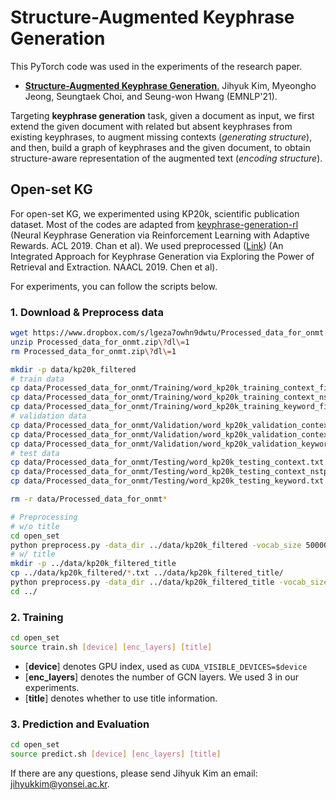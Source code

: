 # Structure-Augmented Keyphrase Generation

This PyTorch code was used in the experiments of the research paper.

* [**Structure-Augmented Keyphrase Generation**.](https://aclanthology.org/2021.emnlp-main.209.pdf) Jihyuk Kim, Myeongho Jeong, Seungtaek Choi, and Seung-won Hwang (EMNLP'21).

Targeting **keyphrase generation** task, 
given a document as input,
we first extend the given document with related but absent keyphrases from existing keyphrases, to augment missing contexts (_generating structure_), and then, build a graph of keyphrases and the given document, to obtain structure-aware representation of the augmented text (_encoding structure_).


## Open-set KG

For open-set KG, we experimented using KP20k, scientific publication dataset.
Most of the codes are adapted from [keyphrase-generation-rl](https://github.com/kenchan0226/keyphrase-generation-rl) (Neural Keyphrase Generation via Reinforcement Learning with Adaptive Rewards. ACL 2019. Chan et al).
We used preprocessed ([Link](https://www.dropbox.com/s/lgeza7owhn9dwtu/Processed_data_for_onmt.zip?dl=1)) (An Integrated Approach for Keyphrase Generation via Exploring the Power of Retrieval and Extraction. NAACL 2019. Chen et al).

For experiments, you can follow the scripts below.

### 1. Download & Preprocess data
```bash
wget https://www.dropbox.com/s/lgeza7owhn9dwtu/Processed_data_for_onmt.zip?dl=1
unzip Processed_data_for_onmt.zip\?dl\=1 
rm Processed_data_for_onmt.zip\?dl\=1 

mkdir -p data/kp20k_filtered
# train data
cp data/Processed_data_for_onmt/Training/word_kp20k_training_context_filtered.txt data/kp20k_filtered/train_src.txt
cp data/Processed_data_for_onmt/Training/word_kp20k_training_context_nstpws_sims_retrieved_keyphrases_filtered.txt data/kp20k_filtered/train_ret.txt
cp data/Processed_data_for_onmt/Training/word_kp20k_training_keyword_filtered.txt data/kp20k_filtered/train_trg.txt
# validation data
cp data/Processed_data_for_onmt/Validation/word_kp20k_validation_context_filtered.txt data/kp20k_filtered/valid_src.txt
cp data/Processed_data_for_onmt/Validation/word_kp20k_validation_context_nstpws_sims_retrieved_keyphrases_filtered.txt data/kp20k_filtered/valid_ret.txt
cp data/Processed_data_for_onmt/Validation/word_kp20k_validation_keyword_filtered.txt data/kp20k_filtered/valid_trg.txt
# test data
cp data/Processed_data_for_onmt/Testing/word_kp20k_testing_context.txt data/kp20k_filtered/test_src.txt
cp data/Processed_data_for_onmt/Testing/word_kp20k_testing_context_nstpws_sims_retrieved_keyphrases_filtered.txt data/kp20k_filtered/test_ret.txt
cp data/Processed_data_for_onmt/Testing/word_kp20k_testing_keyword.txt data/kp20k_filtered/test_trg.txt

rm -r data/Processed_data_for_onmt*

# Preprocessing
# w/o title
cd open_set
python preprocess.py -data_dir ../data/kp20k_filtered -vocab_size 50000
# w/ title
mkdir -p ../data/kp20k_filtered_title
cp ../data/kp20k_filtered/*.txt ../data/kp20k_filtered_title/
python preprocess.py -data_dir ../data/kp20k_filtered_title -vocab_size 50000 -use_title
cd ../
```

### 2. Training

```bash
cd open_set
source train.sh [device] [enc_layers] [title]
```
	
* \[**device**\] denotes GPU index, used as ``CUDA_VISIBLE_DEVICES=$device``
* \[**enc_layers**\] denotes the number of GCN layers. We used 3 in our experiments.
* \[**title**\] denotes whether to use title information.


### 3. Prediction and Evaluation

```bash
cd open_set
source predict.sh [device] [enc_layers] [title]
```








<!-- <p align="center">
  <img align="center" src="docs/images/overall_approach.png" />
</p>
<p align="center">
  <b>Figure:</b> Overall approach of structure-augmented keyphrase generation on two scenarios (closed/open-set keyphrase).
</p> -->



<!-- ### Run the Code!

#### Prerequisite
- ```$ sudo apt-get install p7zip```
- PyTorch 1.0
- Other requirements are listed in `requirements.txt`.

#### 1. Preprocess Dataset

We provided a shell script `dataset/yelp2013/download_yelp.sh` that downloads and preprocess the Yelp 2013 dataset. Preprocessing can be similarly done with other datasets as well (see below for download links).

We also provided the vocabulary and word vectors used in our experiments (in the `predefined_vocab/yelp2013` directory) to better replicate the results reported in the paper.

#### 2. Train and Test the Models

The `src/main.py` trains the model using the given training and dev sets, and subsequently tests the model on the given test set. There are multiple arguments that need to be set, but the most important (and mandatory) ones are the following:

- `model_type`: the type and method of customization, which can be assigned as either `BiLSTM` (no customization), or `<location>[_basis]_cust`, where `<location>` can be any of the following: word, encoder, attention, linear, bias.
- `domain`: the dataset directory name (e.g. yelp2013)
- `num_bases`: the number of bases (only required when basis customization is used)

An example execution is:

~~~bash
python3 -W ignore main.py \
--model_type linear_basis_cust \
--num_bases 4 \
--domain yelp2013 \
--vocab_dir ../predefined_vocab/yelp2013/42939.vocab \
--pretrained_word_em_dir ../predefined_vocab/yelp2013/word_vectors.npy \
--train_datadir ../dataset/yelp2013/processed_data/train.txt \
--dev_datadir ../dataset/yelp2013/processed_data/dev.txt \
--test_datadir ../dataset/yelp2013/processed_data/test.txt \
--meta_dim 64 \
--key_query_size 64 \
--word_dim 300 \
--state_size 256 \
--valid_step 1000 \
~~~

### Download the Datasets!

There are three datasets used in the paper: Yelp 2013, AAPR, and PolMed.

To download Yelp 2013, refer to the following <a href="https://drive.google.com/open?id=1PxAkmPLFMnfom46FMMXkHeqIxDbA16oy">link</a> from the original authors.

Although they were constructed by different authors (please refer to these links for <a href="https://github.com/lancopku/AAPR">AAPR</a> and <a href="https://www.figure-eight.com/">PolMed</a>, we use specific data splits for the AAPR and PolMed datasets.
Download our splits <a href="https://github.com/zizi1532/BasisCustomize/releases/download/1.0/datasets.zip">here</a>.

### Cite the Paper!

To cite the paper/code/data splits, please use this BibTex:

```
@article{kim2019categorical,
	Author = {Jihyeok Kim and Reinald Kim Amplayo and Kyungjae Lee and Sua Sung and Minji Seo and Seung-won Hwang},
	Journal = {TACL},
	Year = {2019},
	Title = {Categorical Metadata Representation for Customized Text Classification}
}
``` -->

If there are any questions, please send Jihyuk Kim an email: jihyukkim@yonsei.ac.kr.

